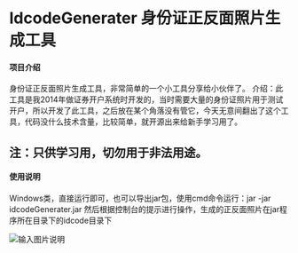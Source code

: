 # IdcodeGenerater 身份证正反面照片生成工具

#### 项目介绍
身份证正反面照片生成工具，非常简单的一个小工具分享给小伙伴了。
介绍：此工具是我2014年做证券开户系统时开发的，当时需要大量的身份证照片用于测试开户，所以开发了此工具，之后放在某个角落没有管它，今天无意间翻出了这个工具，代码没什么技术含量，比较简单，就开源出来给新手学习用了。

## 注：只供学习用，切勿用于非法用途。

#### 使用说明
Windows类，直接运行即可，也可以导出jar包，使用cmd命令运行：jar -jar idcodeGenerater.jar
然后根据控制台的提示进行操作，生成的正反面照片在jar程序所在目录下的idcode目录下

![输入图片说明](https://images.gitee.com/uploads/images/2018/1203/100940_d75dcc0d_453622.png "idcodegeneration.png")

